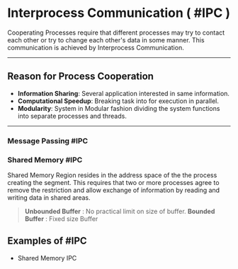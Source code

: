 # Interprocess Communication ( #IPC )
Cooperating Processes require that different processes may try to contact each other or try to change each other's data in some manner. This communication is achieved by Interprocess Communication.
	
---

## Reason for Process Cooperation
* **Information Sharing**: Several application interested in same information.
* **Computational Speedup**: Breaking task into for execution in parallel.
* **Modularity**: System in Modular fashion dividing the system functions into separate processes and threads.

---

### Message Passing #IPC


### Shared Memory #IPC
Shared Memory Region resides in the address space of the the process creating the segment.
This requires that two or more processes agree to remove the restriction and allow exchange of information by reading and writing data in shared areas.

> **Unbounded Buffer** : No practical limit on size of buffer.
>  **Bounded Buffer** : Fixed size Buffer


## Examples of #IPC
* Shared Memory IPC